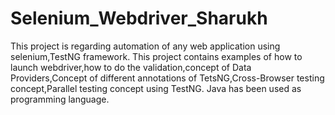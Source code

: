 # Selenium_Webdriver_Sharukh
This project is regarding automation of any web application using selenium,TestNG framework.
This project contains examples of how to launch webdriver,how to do the validation,concept of Data Providers,Concept of different annotations of TetsNG,Cross-Browser testing concept,Parallel testing concept using TestNG.
Java has been used as programming language.
